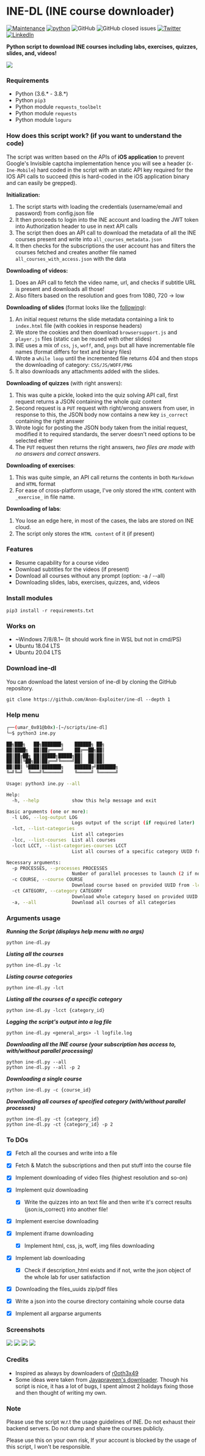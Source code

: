 # INE-DL (INE course downloader)

[![Maintenance](https://img.shields.io/badge/Maintained%3F-yes-green.svg)](https://GitHub.com/Anon-Exploiter/ine-dl.js/graphs/commit-activity)
[![python](https://img.shields.io/badge/python-3.8-blue.svg)](https://www.python.org/downloads/)
![GitHub](https://img.shields.io/github/license/Anon-Exploiter/ine-dl)
![GitHub closed issues](https://img.shields.io/github/issues-closed/Anon-Exploiter/ine-dl)
[![Twitter](https://img.shields.io/twitter/url/https/twitter.com/cloudposse.svg?style=social&label=Follow%20%40syed_umar)](https://twitter.com/syed__umar)
[![LinkedIn][linkedin-shield]][linkedin-url]

[contributors-shield]: https://img.shields.io/github/contributors/Anon-Exploiter/ine-dl.svg?style=flat-square
[contributors-url]: https://github.com/Anon-Exploiter/ine-dl/graphs/contributors
[issues-shield]: https://img.shields.io/github/issues/Anon-Exploiter/ine-dl?style=flat-square
[issues-url]: https://github.com/Anon-Exploiter/ine-dl/issues
[linkedin-shield]: https://img.shields.io/badge/-LinkedIn-black.svg?style=flat-square&logo=linkedin&colorB=555
[linkedin-url]: https://www.linkedin.com/in/syedumararfeen/

**Python script to download INE courses including labs, exercises, quizzes, slides, and, videos!**

<img src="https://user-images.githubusercontent.com/18597330/179950027-c5856feb-bec0-4d32-bae9-0998fbb715a8.png" />


### Requirements

- Python (3.6.* - 3.8.*)
- Python `pip3`
- Python module `requests_toolbelt`
- Python module `requests`
- Python module `loguru`

### How does this script work? (if you want to understand the code)

The script was written based on the APIs of **iOS application** to prevent Google's Invisible captcha implementation hence you will see a header (`X-Ine-Mobile`) hard coded in the script with an static API key required for the IOS API calls to succeed (this is hard-coded in the iOS application binary and can easily be grepped). 

**Initialization:**
1. The script starts with loading the credentials (username/email and password) from config.json file
2. It then proceeds to login into the INE account and loading the JWT token into Authorization header to use in next API calls
3. The script then does an API call to download the metadata of all the INE courses present and write into `all_courses_metadata.json`
4. It then checks for the subscriptions the user account has and filters the courses fetched and creates another file named `all_courses_with_access.json` with the data

**Downloading of videos:**
1. Does an API call to fetch the video name, url, and checks if subtitle URL is present and downloads all those!
2. Also filters based on the resolution and goes from 1080, 720 -> low

**Downloading of slides** (format looks like the [following](https://user-images.githubusercontent.com/18597330/179960035-7a00d727-ebc0-4744-be50-356f53ad03af.png)):
1. An initial request returns the slide metadata containing a link to `index.html` file (with cookies in response headers)
2. We store the cookies and then download `browsersupport.js` and `player.js` files (static can be reused with other slides)
3. INE uses a mix of `css`, `js`, `woff`, and, `pngs` but all have incrementable file names (format differs for text and binary files)
4. Wrote a `while loop` until the incremented file returns 404 and then stops the downloading of category: `CSS/JS/WOFF/PNG`
5. It also downloads any attachments added with the slides.

**Downloading of quizzes** (with right answers):
1. This was quite a pickle, looked into the quiz solving API call, first request returns a JSON containing the whole quiz content
2. Second request is a `PUT` request with right/wrong answers from user, in response to this, the JSON body now contains a new key `is_correct` containing the right answer
3. Wrote logic for posting the JSON body taken from the initial request, modified it to required standards, the server doesn't need options to be selected either
4. The `PUT` request then returns the right answers, *two files are made with no answers and correct answers*.

**Downloading of exercises**:
1. This was quite simple, an API call returns the contents in both `Markdown` and `HTML` format
2. For ease of cross-platform usage, I've only stored the `HTML` content with `_exercise_` in file name.

**Downloading of labs**:
1. You lose an edge here, in most of the cases, the labs are stored on INE cloud. 
2. The script only stores the `HTML content` of it (if present)


### Features
- Resume capability for a course video
- Download subtitles for the videos (if present)
- Download all courses without any prompt (option: -a / --all)
- Downloading slides, labs, exercises, quizzes, and, videos

### Install modules

	pip3 install -r requirements.txt
	
### Works on

- ~Windows 7/8/8.1~ (It should work fine in WSL but not in cmd/PS)
- Ubuntu 18.04 LTS
- Ubuntu 20.04 LTS
 
### Download ine-dl

You can download the latest version of ine-dl by cloning the GitHub repository.

	git clone https://github.com/Anon-Exploiter/ine-dl --depth 1

### Help menu 

```bash
┌──(umar_0x01@b0x)-[~/scripts/ine-dl]
└─$ python3 ine.py

██╗███╗   ██╗███████╗    ██████╗ ██╗     
██║████╗  ██║██╔════╝    ██╔══██╗██║     
██║██╔██╗ ██║█████╗█████╗██║  ██║██║     
██║██║╚██╗██║██╔══╝╚════╝██║  ██║██║     
██║██║ ╚████║███████╗    ██████╔╝███████╗
╚═╝╚═╝  ╚═══╝╚══════╝    ╚═════╝ ╚══════╝

Usage: python3 ine.py --all

Help:
  -h, --help            show this help message and exit

Basic arguments (one or more):
  -l LOG, --log-output LOG
                        Logs output of the script (if required later)
  -lct, --list-categories
                        List all categories
  -lcc, --list-courses  List all courses
  -lcct LCCT, --list-categories-courses LCCT
                        List all courses of a specific category UUID from -lct

Necessary arguments:
  -p PROCESSES, --processes PROCESSES
                        Number of parallel processes to launch (2 if nothing specified)
  -c COURSE, --course COURSE
                        Download course based on provided UUID from -lcc
  -ct CATEGORY, --category CATEGORY
                        Download whole category based on provided UUID from -lct
  -a, --all             Download all courses of all categories

```

### Arguments usage

***Running the Script (displays help menu with no args)***

	python ine-dl.py

***Listing all the courses***

	python ine-dl.py -lc

***Listing course categories***

	python ine-dl.py -lct 

***Listing all the courses of a specific category***

	python ine-dl.py -lcct {category_id}

***Logging the script's output into a log file***

	python ine-dl.py <general_args> -l logfile.log

***Downloading all the INE course (your subscription has access to, with/without parallel processing)***

	python ine-dl.py --all
    python ine-dl.py --all -p 2

***Downloading a single course***

	python ine-dl.py -c {course_id}

***Downloading all courses of specified category (with/without parallel processes)***

	python ine-dl.py -ct {category_id}
    python ine-dl.py -ct {category_id} -p 2
	
### To DOs
- [x] Fetch all the courses and write into a file
- [x] Fetch & Match the subscriptions and then put stuff into the course file
- [x] Implement downloading of video files (highest resolution and so-on)
- [x] Implement quiz downloading
    - [x] Write the quizzes into an text file and then write it's correct results (json:is_correct) into another file!
- [x] Implement exercise downloading
- [x] Implement iframe downloading
    - [x] Implement html, css, js, woff, img files downloading
- [x] Implement lab downloading
    - [x] Check if description_html exists and if not, write the json object of the whole lab for user satisfaction
- [x] Downloading the files_uuids zip/pdf files
- [x] Write a json into the course directory containing whole course data
- [x] Implement all argparse arguments


### Screenshots

<img src="https://user-images.githubusercontent.com/18597330/179950027-c5856feb-bec0-4d32-bae9-0998fbb715a8.png" />
<img src="https://user-images.githubusercontent.com/18597330/179954269-c4d4b09b-a023-429d-b6d8-2082423ce8ff.png" />
<img src="https://user-images.githubusercontent.com/18597330/179954376-31f59667-b64d-4ee4-8888-a05564a9128a.png" />
<img src="https://user-images.githubusercontent.com/18597330/179954527-c6709ede-6172-4b0e-a548-dab47d4233d6.png" />


### Credits

- Inspired as always by downloaders of [r0oth3x49](https://github.com/r0oth3x49)
- Some ideas were taken from [Jayapraveen's downloader](https://github.com/Jayapraveen/INE-courses-downloader). Though his script is nice, it has a lot of bugs, I spent almost 2 holidays fixing those and then thought of writing my own. 

### Note 
Please use the script w.r.t the usage guidelines of INE. Do not exhaust their backend servers. Do not dump and share the courses publicly. 

Please use this on your own risk, If your account is blocked by the usage of this script, I won't be responsible. 
